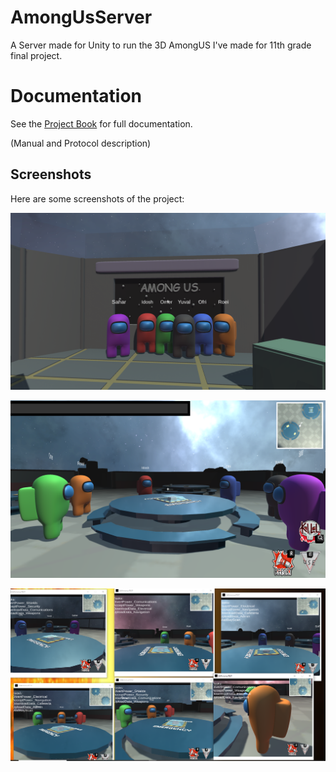 # AmongUsServer
A Server made for Unity to run the 3D AmongUS I've made for 11th grade final project.

# Documentation

See the [Project Book](https://github.com/IthamarBaron/AmongUsServer/tree/main/Project%20Book) for full documentation.

(Manual and Protocol description) 


## Screenshots

Here are some screenshots of the project:


![Before Game](https://github.com/IthamarBaron/3DAmongUSClient/blob/main/Project%20Book/Screenshots/amg1.png)


![In Game](https://github.com/IthamarBaron/3DAmongUSClient/blob/main/Project%20Book/Screenshots/amg2.png)


![Multi Client LAN](https://github.com/IthamarBaron/3DAmongUSClient/blob/main/Project%20Book/Screenshots/amg3.png)
